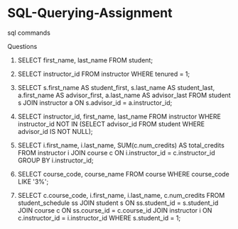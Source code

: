 # SQL-Querying-Assignment
sql commands


Questions


1. SELECT first_name, last_name FROM student;



2. SELECT instructor_id FROM instructor WHERE tenured = 1;




3. SELECT s.first_name AS student_first, s.last_name AS student_last, 
    	 a.first_name AS advisor_first, a.last_name AS advisor_last
FROM student s
JOIN instructor a ON s.advisor_id = a.instructor_id;



4. SELECT instructor_id, first_name, last_name
FROM instructor
WHERE instructor_id NOT IN (SELECT advisor_id FROM student WHERE advisor_id IS NOT NULL);



5. SELECT i.first_name, i.last_name, SUM(c.num_credits) AS total_credits
 	FROM instructor i
            JOIN course c ON i.instructor_id = c.instructor_id
            GROUP BY i.instructor_id;



6. SELECT course_code, course_name
    	FROM course
WHERE course_code LIKE '3%';



7. SELECT c.course_code, i.first_name, i.last_name, c.num_credits
FROM student_schedule ss
JOIN student s ON ss.student_id = s.student_id
JOIN course c ON ss.course_id = c.course_id
JOIN instructor i ON c.instructor_id = i.instructor_id
WHERE s.student_id = 1;















